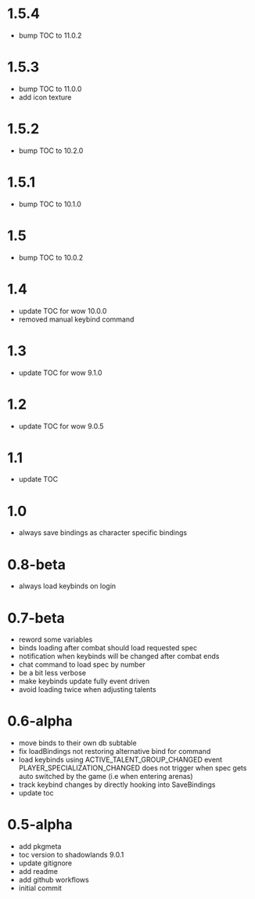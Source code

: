 # 1.5.4
- bump TOC to 11.0.2

# 1.5.3
- bump TOC to 11.0.0
- add icon texture

# 1.5.2
- bump TOC to 10.2.0

# 1.5.1
- bump TOC to 10.1.0

# 1.5
- bump TOC to 10.0.2

# 1.4
- update TOC for wow 10.0.0
- removed manual keybind command

# 1.3
- update TOC for wow 9.1.0

# 1.2
- update TOC for wow 9.0.5

# 1.1
- update TOC

# 1.0
- always save bindings as character specific bindings

# 0.8-beta
- always load keybinds on login

# 0.7-beta
- reword some variables
- binds loading after combat should load requested spec
- notification when keybinds will be changed after combat ends
- chat command to load spec by number
- be a bit less verbose
- make keybinds update fully event driven
- avoid loading twice when adjusting talents

# 0.6-alpha
- move binds to their own db subtable
- fix loadBindings not restoring alternative bind for command
- load keybinds using ACTIVE_TALENT_GROUP_CHANGED event PLAYER_SPECIALIZATION_CHANGED does not trigger when spec gets auto switched by the game (i.e when entering arenas)
- track keybind changes by directly hooking into SaveBindings
- update toc

# 0.5-alpha
- add pkgmeta
- toc version to shadowlands 9.0.1
- update gitignore
- add readme
- add github workflows
- initial commit